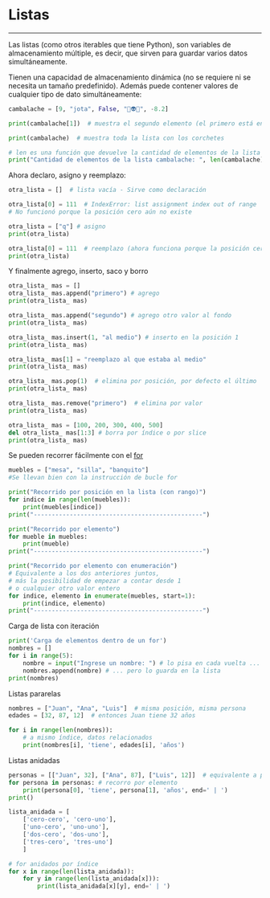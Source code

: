 # Listas

---

Las listas (como otros iterables que tiene Python), son variables de almacenamiento múltiple, es decir, que sirven para guardar varios datos simultáneamente.

Tienen una capacidad de almacenamiento dinámica (no se requiere ni se necesita un tamaño predefinido).
Además puede contener valores de cualquier tipo de dato simultáneamente:

```py
cambalache = [9, "jota", False, "🤖👽🐍", -8.2]

print(cambalache[1])  # muestra el segundo elemento (el primero está en posición cero)

print(cambalache)  # muestra toda la lista con los corchetes

# len es una función que devuelve la cantidad de elementos de la lista
print("Cantidad de elementos de la lista cambalache: ", len(cambalache))  
```

Ahora declaro, asigno y reemplazo:

```py
otra_lista = []  # lista vacía - Sirve como declaración

otra_lista[0] = 111  # IndexError: list assignment index out of range
# No funcionó porque la posición cero aún no existe

otra_lista = ["q"] # asigno
print(otra_lista)

otra_lista[0] = 111  # reemplazo (ahora funciona porque la posición cero ya tenía valor)
print(otra_lista)
```

Y finalmente agrego, inserto, saco y borro

```py
otra_lista_ mas = []
otra_lista_ mas.append("primero") # agrego
print(otra_lista_ mas)

otra_lista_ mas.append("segundo") # agrego otro valor al fondo
print(otra_lista_ mas)

otra_lista_ mas.insert(1, "al medio") # inserto en la posición 1
print(otra_lista_ mas)

otra_lista_ mas[1] = "reemplazo al que estaba al medio"
print(otra_lista_ mas)

otra_lista_ mas.pop(1)  # elimina por posición, por defecto el último
print(otra_lista_ mas)

otra_lista_ mas.remove("primero")  # elimina por valor
print(otra_lista_ mas)

otra_lista_ mas = [100, 200, 300, 400, 500]
del otra_lista_ mas[1:3] # borra por índice o por slice
print(otra_lista_ mas)
```

Se pueden recorrer fácilmente con el [for](bucles/for.md)

``` py
muebles = ["mesa", "silla", "banquito"]
#Se llevan bien con la instrucción de bucle for

print("Recorrido por posición en la lista (con rango)")
for indice in range(len(muebles)): 
    print(muebles[indice])
print("-----------------------------------------------")

print("Recorrido por elemento")
for mueble in muebles:
    print(mueble)
print("-----------------------------------------------")

print("Recorrido por elemento con enumeración")
# Equivalente a los dos anteriores juntos, 
# más la posibilidad de empezar a contar desde 1
# o cualquier otro valor entero
for indice, elemento in enumerate(muebles, start=1):
    print(indice, elemento)
print("-----------------------------------------------")
```

Carga de lista con iteración

``` py
print('Carga de elementos dentro de un for')
nombres = []
for i in range(5):
    nombre = input("Ingrese un nombre: ") # lo pisa en cada vuelta ...
    nombres.append(nombre) # ... pero lo guarda en la lista
print(nombres)
```

Listas pararelas

``` py
nombres = ["Juan", "Ana", "Luis"]  # misma posición, misma persona
edades = [32, 87, 12]  # entonces Juan tiene 32 años

for i in range(len(nombres)):
    # a mismo índice, datos relacionados
    print(nombres[i], 'tiene', edades[i], 'años')
```

Listas anidadas

``` py
personas = [["Juan", 32], ["Ana", 87], ["Luis", 12]]  # equivalente a paralelas
for persona in personas: # recorro por elemento
    print(persona[0], 'tiene', persona[1], 'años', end=' | ')
print()

lista_anidada = [
    ['cero-cero', 'cero-uno'],
    ['uno-cero', 'uno-uno'],
    ['dos-cero', 'dos-uno'],
    ['tres-cero', 'tres-uno']
    ]

# for anidados por índice
for x in range(len(lista_anidada)):
    for y in range(len(lista_anidada[x])):
        print(lista_anidada[x][y], end=' | ')
```
